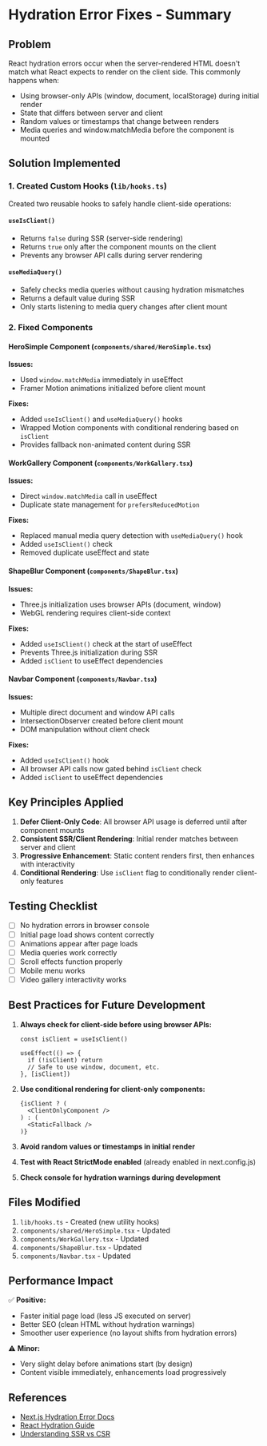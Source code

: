 # Hydration Error Fixes - Summary

## Problem
React hydration errors occur when the server-rendered HTML doesn't match what React expects to render on the client side. This commonly happens when:
- Using browser-only APIs (window, document, localStorage) during initial render
- State that differs between server and client
- Random values or timestamps that change between renders
- Media queries and window.matchMedia before the component is mounted

## Solution Implemented

### 1. Created Custom Hooks (`lib/hooks.ts`)

Created two reusable hooks to safely handle client-side operations:

#### `useIsClient()`
- Returns `false` during SSR (server-side rendering)
- Returns `true` only after the component mounts on the client
- Prevents any browser API calls during server rendering

#### `useMediaQuery()`
- Safely checks media queries without causing hydration mismatches
- Returns a default value during SSR
- Only starts listening to media query changes after client mount

### 2. Fixed Components

#### **HeroSimple Component** (`components/shared/HeroSimple.tsx`)
**Issues:**
- Used `window.matchMedia` immediately in useEffect
- Framer Motion animations initialized before client mount

**Fixes:**
- Added `useIsClient()` and `useMediaQuery()` hooks
- Wrapped Motion components with conditional rendering based on `isClient`
- Provides fallback non-animated content during SSR

#### **WorkGallery Component** (`components/WorkGallery.tsx`)
**Issues:**
- Direct `window.matchMedia` call in useEffect
- Duplicate state management for `prefersReducedMotion`

**Fixes:**
- Replaced manual media query detection with `useMediaQuery()` hook
- Added `useIsClient()` check
- Removed duplicate useEffect and state

#### **ShapeBlur Component** (`components/ShapeBlur.tsx`)
**Issues:**
- Three.js initialization uses browser APIs (document, window)
- WebGL rendering requires client-side context

**Fixes:**
- Added `useIsClient()` check at the start of useEffect
- Prevents Three.js initialization during SSR
- Added `isClient` to useEffect dependencies

#### **Navbar Component** (`components/Navbar.tsx`)
**Issues:**
- Multiple direct document and window API calls
- IntersectionObserver created before client mount
- DOM manipulation without client check

**Fixes:**
- Added `useIsClient()` hook
- All browser API calls now gated behind `isClient` check
- Added `isClient` to useEffect dependencies

## Key Principles Applied

1. **Defer Client-Only Code**: All browser API usage is deferred until after component mounts
2. **Consistent SSR/Client Rendering**: Initial render matches between server and client
3. **Progressive Enhancement**: Static content renders first, then enhances with interactivity
4. **Conditional Rendering**: Use `isClient` flag to conditionally render client-only features

## Testing Checklist

- [ ] No hydration errors in browser console
- [ ] Initial page load shows content correctly
- [ ] Animations appear after page loads
- [ ] Media queries work correctly
- [ ] Scroll effects function properly
- [ ] Mobile menu works
- [ ] Video gallery interactivity works

## Best Practices for Future Development

1. **Always check for client-side before using browser APIs:**
   ```tsx
   const isClient = useIsClient()
   
   useEffect(() => {
     if (!isClient) return
     // Safe to use window, document, etc.
   }, [isClient])
   ```

2. **Use conditional rendering for client-only components:**
   ```tsx
   {isClient ? (
     <ClientOnlyComponent />
   ) : (
     <StaticFallback />
   )}
   ```

3. **Avoid random values or timestamps in initial render**
4. **Test with React StrictMode enabled** (already enabled in next.config.js)
5. **Check console for hydration warnings during development**

## Files Modified

1. `lib/hooks.ts` - Created (new utility hooks)
2. `components/shared/HeroSimple.tsx` - Updated
3. `components/WorkGallery.tsx` - Updated
4. `components/ShapeBlur.tsx` - Updated
5. `components/Navbar.tsx` - Updated

## Performance Impact

✅ **Positive:**
- Faster initial page load (less JS executed on server)
- Better SEO (clean HTML without hydration warnings)
- Smoother user experience (no layout shifts from hydration errors)

⚠️ **Minor:**
- Very slight delay before animations start (by design)
- Content visible immediately, enhancements load progressively

## References

- [Next.js Hydration Error Docs](https://nextjs.org/docs/messages/react-hydration-error)
- [React Hydration Guide](https://react.dev/reference/react-dom/client/hydrateRoot)
- [Understanding SSR vs CSR](https://nextjs.org/docs/app/building-your-application/rendering)
